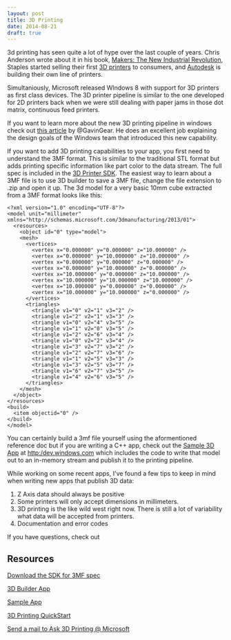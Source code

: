 ```yaml
---
layout: post
title: 3D Printing
date: 2014-08-21
draft: true
---
```


3d printing has seen quite a lot of hype over the last couple of years. Chris Anderson wrote about it in his book, [Makers: The New Industrial Revolution](http://amzn.com/0307720969), Staples started selling their first [3D printers](http://www.staples.com/3D-Printers/cat_CL211598) to consumers, and [Autodesk](http://www.autodesk.com/campaigns/spark) is building their own line of printers.

Simultaniously, Microsoft released WIndows 8 with support for 3D printers as first class devices. The 3D printer pipeline is similar to the one developed for 2D printers back when we were still dealing with paper jams in those dot matrix, continuous feed printers.

If you want to learn more about the new 3D printing pipeline in windows check out [this article](http://blogs.windows.com/bloggingwindows/2013/08/22/3d-printing-support-in-windows-8-1-explained/) by @GavinGear. He does an excellent job explaining the design goals of the Windows team that introduced this new capability.

If you want to add 3D printing capabilities to your app, you first need to understand the 3MF format. This is similar to the traditional STL format but adds printing specific information like part color to the data stream. The full spec is included in the [3D Printer SDK](http://msdn.microsoft.com/en-us/windows/hardware/bg183398). The easiest way to learn about a 3MF file is to use 3D builder to save a 3MF file, change the file extension to .zip and open it up. The 3d model for a very basic 10mm cube extracted from a 3MF format looks like this:

    <?xml version="1.0" encoding="UTF-8"?>
    <model unit="millimeter" xmlns="http://schemas.microsoft.com/3dmanufacturing/2013/01">
      <resources>
        <object id="0" type="model">
        <mesh>
          <vertices>
            <vertex x="0.000000" y="0.000000" z="10.000000" />
            <vertex x="0.000000" y="10.000000" z="10.000000" />
            <vertex x="0.000000" y="0.000000" z="0.000000" />
            <vertex x="0.000000" y="10.000000" z="0.000000" />
            <vertex x="10.000000" y="0.000000" z="10.000000" />
            <vertex x="10.000000" y="10.000000" z="10.000000" />
            <vertex x="10.000000" y="0.000000" z="0.000000" />
            <vertex x="10.000000" y="10.000000" z="0.000000" />
          </vertices>
          <triangles>
            <triangle v1="0" v2="1" v3="2" />
            <triangle v1="2" v2="1" v3="3" />
            <triangle v1="0" v2="4" v3="5" />
            <triangle v1="1" v2="0" v3="5" />
            <triangle v1="2" v2="6" v3="4" />
            <triangle v1="0" v2="2" v3="4" />
            <triangle v1="3" v2="7" v3="2" />
            <triangle v1="2" v2="7" v3="6" />
            <triangle v1="1" v2="5" v3="3" />
            <triangle v1="3" v2="5" v3="7" />
            <triangle v1="6" v2="7" v3="5" />
            <triangle v1="4" v2="6" v3="5" />
          </triangles>
        </mesh>
      </object>
    </resources>
    <build>
      <item objectid="0" />
    </build>
    </model>

You can certainly build a 3mf file yourself using the aformentioned reference doc but if you are writing a C++ app, check out the [Sample 3D App](http://code.msdn.microsoft.com/windowsapps/3D-Printing-Sample-b5b75c86) at <http:/dev.windows.com> which includes the code to write that model out to an in-memory stream and publish it to the printing pipeline.

While working on some recent apps, I've found a few tips to keep in mind when writing new apps that publish 3D data:

1. Z Axis data should always be positive
2. Some printers will only accept dimensions in millimeters.
3. 3D printing is the like wild west right now. There is still a lot of variability what data will be accepted from printers.
4. Documentation and error codes

If you have questions, check out


## Resources

[Download the SDK for 3MF spec](http://msdn.microsoft.com/en-us/windows/hardware/bg183398)

[3D Builder App](http://apps.microsoft.com/windows/en-us/app/3d-builder/75f3f766-13b3-45e9-a62f-29590d5781f2)

[Sample App](http://code.msdn.microsoft.com/windowsapps/3D-Printing-Sample-b5b75c86)

[3D Printing QuickStart](http://msdn.microsoft.com/en-us/library/windows/apps/xaml/dn263132.aspx)

[Send a mail to Ask 3D Printing @ Microsoft](mailto:ask3dprinting@microsoft.com)
